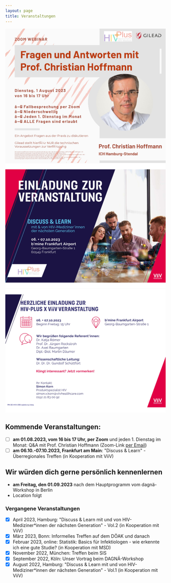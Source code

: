 ```yaml
---
layout: page
title: Veranstaltungen
---
```

![Flyer](/assets/img/HIVPlus_Flyer_Hoffmann_Version2.jpg)
![Flyer](/assets/img/HIVPlus_Flyer_Frankfurt_1.jpg)
![Flyer](/assets/img/HIVPlus_Flyer_Frankfurt_2.jpg)

## Kommende Veranstaltungen:
- [ ]  **am 01.08.2023, vom 16 bis 17 Uhr, per Zoom** und jeden 1. Dienstag im Monat: Q&A mit Prof. Christian Hoffmann (Zoom-Link [per Email](mailto:kontakt@hiv-plus.de))
- [ ]  **am 06.10.-07.10.2023, Frankfurt am Main**: "Discuss & Learn" - Überregionales Treffen (in Kooperation mit ViiV)

## Wir würden dich gerne persönlich kennenlernen
 - **am Freitag, den 01.09.2023** nach dem Hauptprogramm vom dagnä-Workshop in Berlin
 - Location folgt

### Vergangene Veranstaltungen
- [x]  April 2023, Hamburg: "Discuss & Learn mit und von HIV-Mediziner*innen der nächsten Generation" - Vol.2 (in Kooperation mit ViiV)
- [x]  März 2023, Bonn: Informelles Treffen auf dem DÖAK und danach
- [x]  Februar 2023, online: Statistik: Basics für Infektiologen - wie erkennte ich eine gute Studie? (in Kooperation mit MSD)
- [x]  November 2022, München: Treffen beim SIS
- [x]  September 2022, Köln: Unser Vortrag beim DAGNÄ-Workshop
- [x]  August 2022, Hamburg: "Discuss & Learn mit und von HIV-Mediziner*innen der nächsten Generation" - Vol.1 (in Kooperation mit ViiV)
